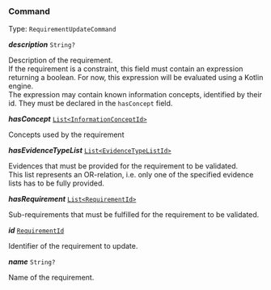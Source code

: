 

### Command

Type: `RequirementUpdateCommand`  
<article>

***description*** `String?` 

Description of the requirement. <br/> If the requirement is a constraint, this field must contain an expression returning a boolean. For now, this expression will be evaluated using a Kotlin engine. <br /> The expression may contain known information concepts, identified by their id. They must be declared in the `hasConcept` field.

</article>
<article>

***hasConcept*** [`List<InformationConceptId>`](/docs/core-information-concept--page#informationconceptid) 

Concepts used by the requirement

</article>
<article>

***hasEvidenceTypeList*** [`List<EvidenceTypeListId>`](/docs/model--page#evidencetypelistid) 

Evidences that must be provided for the requirement to be validated. <br/> This list represents an OR-relation, i.e. only one of the specified evidence lists has to be fully provided.

</article>
<article>

***hasRequirement*** [`List<RequirementId>`](#requirementid) 

Sub-requirements that must be fulfilled for the requirement to be validated.

</article>
<article>

***id*** [`RequirementId`](#requirementid) 

Identifier of the requirement to update.

</article>
<article>

***name*** `String?` 

Name of the requirement.

</article>

